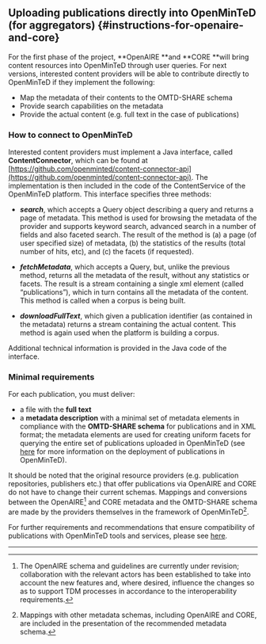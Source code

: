 ## Uploading publications directly into OpenMinTeD (for aggregators) {#instructions-for-openaire-and-core}

For the first phase of the project, **OpenAIRE **and **CORE **will bring content resources into OpenMinTeD through user queries. For next versions, interested content providers will be able to contribute directly to OpenMinTeD if they implement the following:

* Map the metadata of their contents to the OMTD-SHARE schema
* Provide search capabilities on the metadata
* Provide the actual content \(e.g. full text in the case of publications\)

### How to connect to OpenMinTeD

Interested content providers must implement a Java interface, called **ContentConnector**, which can be found at [https://github.com/openminted/content-connector-api](https://github.com/openminted/content-connector-api). The implementation is then included in the code of the ContentService of the OpenMinTeD platform. This interface specifies three methods:

* _**search**_, which accepts a Query object describing a query and returns a page of metadata. This method is used for browsing the metadata of the provider and supports keyword search, advanced search in a number of fields and also faceted search. The result of the method is \(a\) a page \(of user specified size\) of metadata, \(b\) the statistics of the results \(total number of hits, etc\), and \(c\) the facets \(if requested\).

* _**fetchMetadata**_, which accepts a Query, but, unlike the previous method, returns all the metadata of the result, without any statistics or facets. The result is a stream containing a single xml element \(called “publications”\), which in turn contains all the metadata of the content. This method is called when a corpus is being built.

* _**downloadFullText**_, which given a publication identifier \(as contained in the metadata\) returns a stream containing the actual content. This method is again used when the platform is building a corpus.

Additional technical information is provided in the Java code of the interface.

### Minimal requirements

For each publication, you must deliver:
* a file with the **full text** 
* a **metadata description** with a minimal set of metadata elements in compliance with the **OMTD-SHARE schema** for publications and in XML format; the metadata elements are used for creating uniform facets for querying the entire set of publications uploaded in OpenMinTeD (see [here](/deployment-scenario-of-publications-in-openminted.md) for more information on the deployment of publications in OpenMinTeD).

It should be noted that the original resource providers \(e.g. publication repositories, publishers etc.\) that offer publications via OpenAIRE and CORE do not have to change their current schemas. Mappings and conversions between the OpenAIRE[^1] and CORE metadata and the OMTD-SHARE schema are made by the providers themselves in the framework of OpenMinTeD[^2].

For further requirements and recommendations that ensure compatibility of publications with OpenMinTeD tools and services, please see [here](/recommendations-for-publishers.md).


---

[^1]: The OpenAIRE schema and guidelines are currently under revision; collaboration with the relevant actors has been established to take into account the new features and, where desired, influence the changes so as to support TDM processes in accordance to the interoperability requirements.

[^2]: Mappings with other metadata schemas, including OpenAIRE and CORE, are included in the presentation of the recommended metadata schema.




